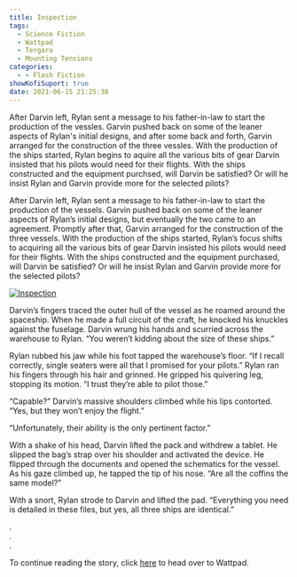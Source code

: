 ```yaml
---
title: Inspection
tags:
  - Science Fiction
  - Wattpad
  - Tergara
  - Mounting Tensions
categories:
  - - Flash Fiction
showKofiSuport: true
date: 2021-06-15 21:25:38
---
```


After Darvin left, Rylan sent a message to his father-in-law to start the production of the vessles. Garvin pushed back on some of the leaner aspects of Rylan's initial designs, and after some back and forth, Garvin arranged for the construction of the three vessles. With the production of the ships started, Rylan begins to aquire all the various bits of gear Darvin insisted that his pilots would need for their flights.<!-- more --> With the ships constructed and the equipment purchsed, will Darvin be satisfied? Or will he insist Rylan and Garvin provide more for the selected pilots?

After Darvin left, Rylan sent a message to his father-in-law to start the production of the vessels. Garvin pushed back on some of the leaner aspects of Rylan’s initial designs, but eventually the two came to an agreement. Promptly after that, Garvin arranged for the construction of the three vessels. With the production of the ships started, Rylan’s focus shifts to acquiring all the various bits of gear Darvin insisted his pilots would need for their flights. With the ships constructed and the equipment purchased, will Darvin be satisfied? Or will he insist Rylan and Garvin provide more for the selected pilots?

<div class="center">

[![Inspection](/images/covers/mounting-tensions.png "Inspection")](https://www.wattpad.com/1081015509-mounting-tensions-inspection)

</div>

Darvin’s fingers traced the outer hull of the vessel as he roamed around the spaceship. When he made a full circuit of the craft, he knocked his knuckles against the fuselage. Darvin wrung his hands and scurried across the warehouse to Rylan. “You weren’t kidding about the size of these ships.”

Rylan rubbed his jaw while his foot tapped the warehouse’s floor. “If I recall correctly, single seaters were all that I promised for your pilots.” Rylan ran his fingers through his hair and grinned. He gripped his quivering leg, stopping its motion. “I trust they’re able to pilot those.”

“Capable?” Darvin’s massive shoulders climbed while his lips contorted. “Yes, but they won’t enjoy the flight.”

“Unfortunately, their ability is the only pertinent factor.”

With a shake of his head, Darvin lifted the pack and withdrew a tablet. He slipped the bag’s strap over his shoulder and activated the device. He flipped through the documents and opened the schematics for the vessel. As his gaze climbed up, he tapped the tip of his nose. “Are all the coffins the same model?”

With a snort, Rylan strode to Darvin and lifted the pad. “Everything you need is detailed in these files, but yes, all three ships are identical.” 

<div class="center story-ellipses">

.</br>
.</br>
.</br>

</div>

<div>

To continue reading the story, click [here](https://www.wattpad.com/1081015509-mounting-tensions-inspection) to head over to Wattpad.

</div>